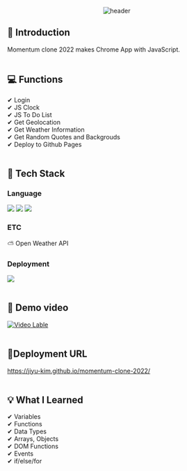 <div align="center">

![header](https://capsule-render.vercel.app/api?type=soft&color=F7DF1E&text=Momentum%20Clone%202022)

</div>
<div>

  ## 📌 Introduction
  Momentum clone 2022 makes Chrome App with JavaScript.
  <br/>
  <br/>
  
  ## 💻 Functions
  ✔ Login <br/>
  ✔ JS Clock <br/>
  ✔ JS To Do List <br/>
  ✔ Get Geolocation <br/>
  ✔ Get Weather Information <br/>
  ✔ Get Random Quotes and Backgrouds <br/>
  ✔ Deploy to Github Pages <br/>
  <br/>
  
  ## 🔧 Tech Stack
  <!--HTML5-->
  ### Language
  <img src="https://img.shields.io/badge/HTML5-E34F26?style=flat-square&logo=HTML5&logoColor=white"/>
  <img src="https://img.shields.io/badge/CSS3-1572B6?style=flat-square&logo=CSS3&logoColor=white"/>
  <img src="https://img.shields.io/badge/JavaScript-F7DF1E?style=flat-square&logo=JavaScript&logoColor=white"/>
  
  ### ETC
  ⛅ Open Weather API
  
  ### Deployment
  <img src="https://img.shields.io/badge/Github Pages-222222?style=flat-square&logo=Github Pages&logoColor=white"/>
  <br/>
  <br/>
  
  ## 👀 Demo video
  [![Video Lable](http://img.youtube.com/vi/gJfUAuQk6sA/0.jpg)](https://youtube.be/gJfUAuQk6sA)
  <br/>
  <br/>
  
  ## 🔗Deployment URL
  https://jiyu-kim.github.io/momentum-clone-2022/
  <br/>
  <br/>
  
  ## 💡 What I Learned
  ✔ Variables <br/>
  ✔ Functions <br/>
  ✔ Data Types <br/>
  ✔ Arrays, Objects <br/>
  ✔ DOM Functions <br/>
  ✔ Events <br/>
  ✔ if/else/for <br/>
  
</div>
